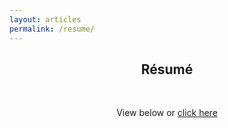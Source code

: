 ```yaml
---
layout: articles
permalink: /resume/
---
```


<h2 style="text-align:center;">Résumé</h2>

<br>

<p style="text-align:center;">View below or <a href="{{ site.url }}{{ site.baseurl }}/assets/pdf/resume_Feb23.pdf">
click here</a></p>

<div style="text-align: center; margin-top: -10px; border-radius: 12px">
<object data="{{ site.url }}{{ site.baseurl }}/assets/pdf/resume_Feb23.pdf" width="100%" height="1080" type="application/pdf"></object>
</div>
